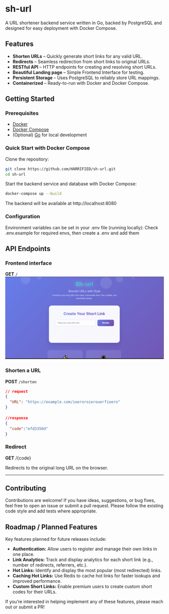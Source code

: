 # sh-url

A URL shortener backend service written in Go, backed by PostgreSQL and designed for easy deployment with Docker Compose.

## Features

- **Shorten URLs** – Quickly generate short links for any valid URL.
- **Redirects** – Seamless redirection from short links to original URLs.
- **RESTful API** – HTTP endpoints for creating and resolving short URLs.
- **Beautiful Landing page** – Simple Frontend Interface for testing.
- **Persistent Storage** – Uses PostgreSQL to reliably store URL mappings.
- **Containerized** – Ready-to-run with Docker and Docker Compose.

## Getting Started

### Prerequisites

- [Docker](https://www.docker.com/get-started)
- [Docker Compose](https://docs.docker.com/compose/)
- (Optional) [Go](https://golang.org/) for local development

### Quick Start with Docker Compose

Clone the repository:

```bash
git clone https://github.com/HARRIFIED/sh-url.git
cd sh-url
```

Start the backend service and database with Docker Compose:

```bash
docker-compose up --build
```

The backend will be available at http://localhost:8080

### Configuration
Environment variables can be set in your .env file (running locally):
Check .env.example for required envs, then create a .env and add them

## API Endpoints

### Frontend interface
**GET** `/`
![Sh-url landing page](image.png)

### Shorten a URL

**POST** `/shorten`

```json
// request
{
  "URL": "https://example.com/ioeroroierouerfioero"
}

//response
{
  "code":"efd3350d"
}
```
### Redirect

**GET** /{code}

Redirects to the original long URL on the browser.

---

## Contributing

Contributions are welcome! If you have ideas, suggestions, or bug fixes, feel free to open an issue or submit a pull request. Please follow the existing code style and add tests where appropriate.

## Roadmap / Planned Features

Key features planned for future releases include:

- **Authentication:** Allow users to register and manage their own links in one place.
- **Link Analytics:** Track and display analytics for each short link (e.g., number of redirects, referrers, etc.).
- **Hot Links:** Identify and display the most popular (most redirected) links.
- **Caching Hot Links:** Use Redis to cache hot links for faster lookups and improved performance.
- **Custom Short Links:** Enable premium users to create custom short codes for their URLs.

If you’re interested in helping implement any of these features, please reach out or submit a PR!











